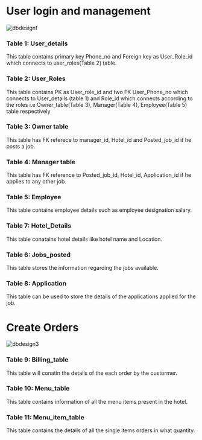 # User login and management 
![dbdesignf](https://github.com/TableByte/DineConnect/assets/96981272/ececef0e-abdc-4eb1-a32d-155be1fe7215)

### Table 1: User_details
This table contains primary key Phone_no and Foreign key as User_Role_id which connects to user_roles(Table 2) table.

### Table 2: User_Roles
This table contains PK as User_role_id and two FK User_Phone_no which connects to User_details (table 1) and Role_id which connects according to the roles i.e Owner_table(Table 3), Manager(Table 4), Employee(Table 5)  table respectively 

### Table 3: Owner table
This table has FK referece to manager_id, Hotel_id and Posted_job_id if he posts a job.

### Table 4: Manager table
This table has FK reference to Posted_job_id, Hotel_id, Application_id if he applies to any other job.

### Table 5: Employee
This table contains employee details such as employee designation salary.

### Table 7: Hotel_Details
This table conatains hotel details like hotel name and Location.

### Table 6: Jobs_posted
This table stores the information regarding the jobs available.

### Table 8: Application
This table can be used to store the details of the applications applied for the job.

# Create Orders
![dbdesign3](https://github.com/TableByte/DineConnect/assets/96981272/5a4ffd83-5287-43e6-a822-01b628185d24)

### Table 9: Billing_table
This table will conatin the details of the each order by the custormer.

### Table 10: Menu_table
This table contains information of all the menu items present in the hotel.

### Table 11: Menu_item_table
This table contains the details of all the single items orders in what quantity.
